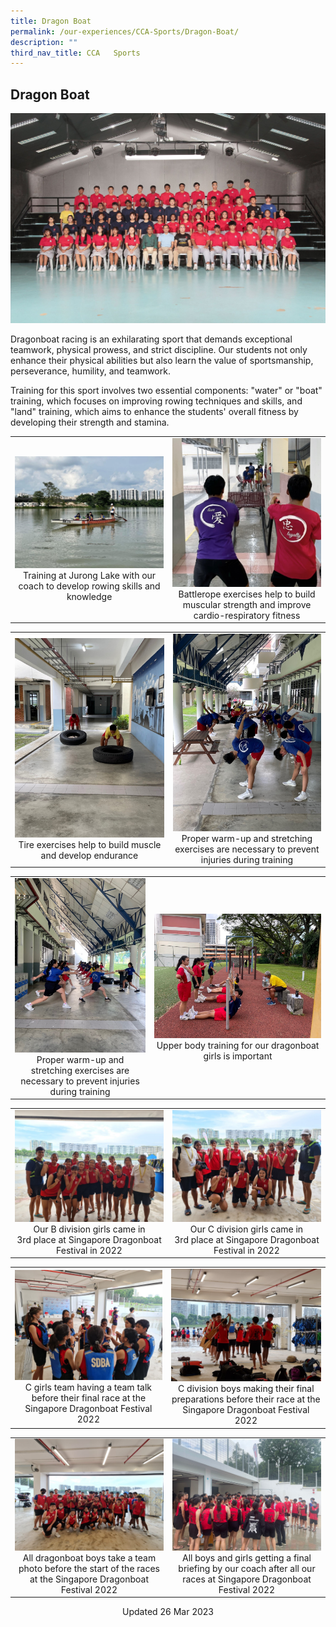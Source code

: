 ```yaml
---
title: Dragon Boat
permalink: /our-experiences/CCA-Sports/Dragon-Boat/
description: ""
third_nav_title: CCA   Sports
---
```

## Dragon Boat

![](/images/JS-Dragonboat.jpg)

Dragonboat racing is an exhilarating sport that demands exceptional teamwork, physical prowess, and strict discipline. Our students not only enhance their physical abilities but also learn the value of sportsmanship, perseverance, humility, and teamwork. 

Training for this sport involves two essential components: "water" or "boat" training, which focuses on improving rowing techniques and skills, and "land" training, which aims to enhance the students' overall fitness by developing their strength and stamina.

|   |   |
|---|---|
| ![](/images/JSD1-Photo%201.jpg)<center>Training at Jurong Lake with our coach to develop rowing skills and knowledge</center> | ![](/images/JSD2-Photo%202.jpg)<center>Battlerope exercises help to build muscular strength and improve cardio-respiratory fitness</center> |

|   |   |
|---|---|
| ![](/images/JSD3-Photo%203.jpg)<center>Tire exercises help to build muscle and develop endurance</center> | ![](/images/JSD4-Photo%204.jpg)<center>Proper warm-up and stretching exercises are necessary to prevent injuries during training</center> |

|   |   |
|---|---|
| ![](/images/JSD5-Photo%2012.jpg) <center>Proper warm-up and stretching exercises are necessary to prevent injuries during training</center> | ![](/images/JSD6-Photo%205.jpg) <center>Upper body training for our dragonboat girls is important</center> |

|   |   |
|---|---|
| ![](/images/JSD7-Photo%206.jpg) <center>Our B division girls came in 3rd place at  Singapore Dragonboat Festival in 2022</center>| ![](/images/JSD8-Photo%207.jpg) <center>Our C division girls came in 3rd place at Singapore Dragonboat Festival in 2022</center> |



|   |   |
|---|---|
| ![](/images/JSD9-Photo%208.jpg) <center>C girls team having a team talk before  their final race at the Singapore Dragonboat Festival 2022</center> | ![](/images/JSD10-Photo%209.jpg)<center>C division boys making their final  preparations before their race at the Singapore Dragonboat Festival 2022</center> |

|   |   |
|---|---|
| ![](/images/JSD11-Photo%2010.jpg) <center>All dragonboat boys take a team photo  before the start of the races at the Singapore Dragonboat Festival 2022</center> | ![](/images/JSD12-Photo%2011.jpg) <center>All boys and girls getting a final briefing by our coach after all our races at Singapore Dragonboat Festival 2022</center> |

<center> Updated 26 Mar 2023 </center>